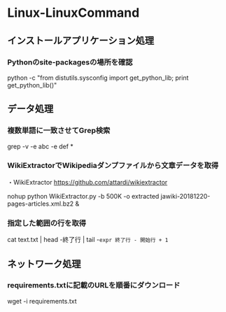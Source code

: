 # Linux-LinuxCommand
## インストールアプリケーション処理
### Pythonのsite-packagesの場所を確認
python -c "from distutils.sysconfig import get_python_lib; print get_python_lib()"


## データ処理
### 複数単語に一致させてGrep検索
grep -v -e abc -e def *

### WikiExtractorでWikipediaダンプファイルから文章データを取得
・WikiExtractor
https://github.com/attardi/wikiextractor

nohup python WikiExtractor.py -b 500K -o extracted jawiki-20181220-pages-articles.xml.bz2 &

### 指定した範囲の行を取得
cat text.txt | head -終了行 | tail -`expr 終了行 - 開始行 + 1`

## ネットワーク処理
### requirements.txtに記載のURLを順番にダウンロード
wget -i requirements.txt
